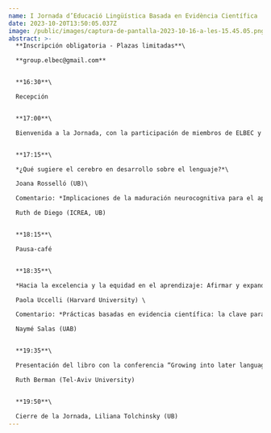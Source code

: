 ```yaml
---
name: I Jornada d’Educació Lingüística Basada en Evidència Científica
date: 2023-10-20T13:50:05.037Z
image: /public/images/captura-de-pantalla-2023-10-16-a-les-15.45.05.png
abstract: >-
  **Inscripción obligatoria - Plazas limitadas**\

  **g﻿roup.elbec@gmail.com** 


  **16:30**\

  Recepción


  **17:00**\

  Bienvenida a la Jornada, con la participación de miembros de ELBEC y de la Directora del Dept. de Fil. Catalana i Lingüística General (UB), Mariona Taulé


  **17:15**\

  *¿Qué sugiere el cerebro en desarrollo sobre el lenguaje?*\

  Joana Rosselló (UB)\

  Comentario: *Implicaciones de la maduración neurocognitiva para el aprendizaje y la educación*\

  Ruth de Diego (ICREA, UB)


  **18:15**\

  Pausa-café


  **18:35**\

  *Hacia la excelencia y la equidad en el aprendizaje: Afirmar y expandir las habilidades del lenguaje en la escuela* \

  Paola Uccelli (Harvard University) \

  Comentario: *Prácticas basadas en evidencia científica: la clave para el éxito en la enseñanza de la lengua escrita*\

  Naymé Salas (UAB)


  **19:35**\

  Presentación del libro con la conferencia “Growing into later language”\

  Ruth Berman (Tel-Aviv University)


  **19:50**\

  Cierre de la Jornada, Liliana Tolchinsky (UB)
---
```

